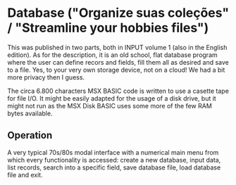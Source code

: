 # Database ("Organize suas coleções" / "Streamline your hobbies files")

This was published in two parts, both in INPUT volume 1 (also in the English edition). As for the description, it is an old school, flat database program where the user can define recors and fields, fill them all as desired and save to a file. Yes, to your very own storage device, not on a cloud! We had a bit more privacy then I guess.

The circa 6.800 characters MSX BASIC code is written to use a casette tape for file I/O. It might be easily adapted for the usage of a disk drive, but it might not run as the MSX Disk BASIC uses some more of the few RAM bytes available. 


## Operation

A very typical 70s/80s modal interface with a numerical main menu from which every functionality is accessed: create a new database, input data, list records, search into a specific field, save database file, load database file and exit.
